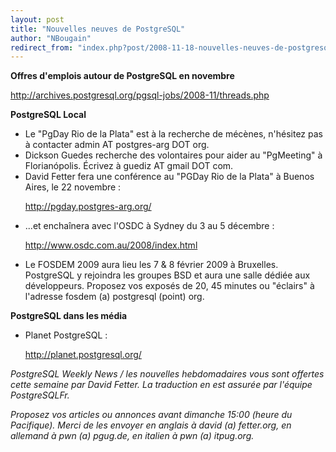 ```yaml
---
layout: post
title: "Nouvelles neuves de PostgreSQL"
author: "NBougain"
redirect_from: "index.php?post/2008-11-18-nouvelles-neuves-de-postgresql "
---
```




<p><strong>Offres d'emplois autour de PostgreSQL en novembre</strong></p>

<p><a target="_blank" href="http://archives.postgresql.org/pgsql-jobs/2008-11/threads.php">http://archives.postgresql.org/pgsql-jobs/2008-11/threads.php</a></p>

<p><strong>PostgreSQL Local</strong></p>

<ul>

<li>Le "PgDay Rio de la Plata" est &agrave; la recherche de m&eacute;c&egrave;nes, n'h&eacute;sitez pas &agrave; contacter admin AT postgres-arg DOT org.</li>

<li>Dickson Guedes recherche des volontaires pour aider au "PgMeeting" &agrave; Florian&oacute;polis. &Eacute;crivez &agrave; guediz AT gmail DOT com.</li>

<li>David Fetter fera une conf&eacute;rence au "PGDay Rio de la Plata" &agrave; Buenos Aires, le 22 novembre&nbsp;: 

<a target="_blank" href="http://pgday.postgres-arg.org/">http://pgday.postgres-arg.org/</a></li>

<li>...et encha&icirc;nera avec l'OSDC &agrave; Sydney du 3 au 5 d&eacute;cembre&nbsp;: 

<a target="_blank" href="http://www.osdc.com.au/2008/index.html">http://www.osdc.com.au/2008/index.html</a></li>

<li>Le FOSDEM 2009 aura lieu les 7 &amp; 8 f&eacute;vrier 2009 &agrave; Bruxelles. PostgreSQL y rejoindra les groupes BSD et aura une salle d&eacute;di&eacute;e aux d&eacute;veloppeurs. Proposez vos expos&eacute;s de 20, 45 minutes ou "&eacute;clairs" &agrave; l'adresse fosdem (a) postgresql (point) org.</li>

</ul>

<p><strong>PostgreSQL dans les m&eacute;dia</strong></p>

<ul>

<li>Planet PostgreSQL&nbsp;: 

<a target="_blank" href="http://planet.postgresql.org/">http://planet.postgresql.org/</a></li>

</ul>

<p><i>PostgreSQL Weekly News / les nouvelles hebdomadaires vous sont offertes cette semaine par David Fetter. La traduction en est assur&eacute;e par l'&eacute;quipe PostgreSQLFr.</i></p>

<p><i>Proposez vos articles ou annonces avant dimanche 15:00 (heure du Pacifique). Merci de les envoyer en anglais &agrave; david (a) fetter.org, en allemand &agrave; pwn (a) pgug.de, en italien &agrave; pwn (a) itpug.org.</i></p>
